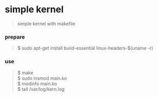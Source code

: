 # simple kernel
> simple kernel with makefile

### prepare
> $ sudo apt-get install build-essential linux-headers-$(uname -r)

### use
> $ make <br>
> $ sudo insmod main.ko <br>
> $ modinfo main.ko <br>
> $ tail /var/log/kern.log <br>
